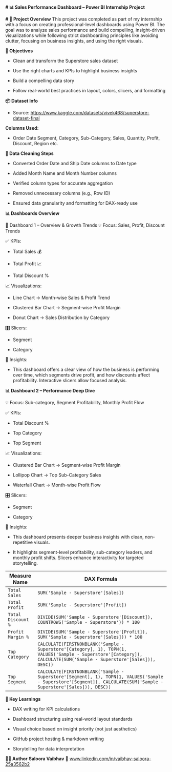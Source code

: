 **# 📊 Sales Performance Dashboard – Power BI Internship Project**

**# 📁 Project Overview**
This project was completed as part of my internship with a focus on creating professional-level dashboards using Power BI. 
The goal was to analyze sales performance and build compelling, 
insight-driven visualizations while following strict dashboarding principles like avoiding clutter, 
focusing on business insights, and using the right visuals.

**🎯 Objectives**
- Clean and transform the Superstore sales dataset

- Use the right charts and KPIs to highlight business insights

- Build a compelling data story

- Follow real-world best practices in layout, colors, slicers, and formatting

**📦 Dataset Info**
- Source: https://www.kaggle.com/datasets/vivek468/superstore-dataset-final

**Columns Used:**
- Order Date Segment, Category, Sub-Category, Sales, Quantity, Profit, Discount, Region etc.

**🧼 Data Cleaning Steps**
- Converted Order Date and Ship Date columns to Date type

- Added Month Name and Month Number columns

- Verified column types for accurate aggregation

- Removed unnecessary columns (e.g., Row ID)

- Ensured data granularity and formatting for DAX-ready use

**📊 Dashboards Overview**

🧩 Dashboard 1 – Overview & Growth Trends
💡 Focus: Sales, Profit, Discount Trends

✅ KPIs:

- Total Sales 💰

- Total Profit 📈

- Total Discount %

📈 Visualizations:

- Line Chart → Month-wise Sales & Profit Trend

- Clustered Bar Chart → Segment-wise Profit Margin

- Donut Chart → Sales Distribution by Category

🎛️ Slicers:

- Segment

- Category

🧠 Insights:

- This dashboard offers a clear view of how the business is performing over time, which segments drive profit, and how discounts affect profitability. Interactive slicers allow focused analysis.

**📊 Dashboard 2 – Performance Deep Dive**

💡 Focus: Sub-category, Segment Profitability, Monthly Profit Flow

✅ KPIs:

- Total Discount %

- Top Category

- Top Segment

📈 Visualizations:

- Clustered Bar Chart → Segment-wise Profit Margin

- Lollipop Chart → Top Sub-Category Sales

- Waterfall Chart → Month-wise Profit Flow

🎛️ Slicers:

- Segment

- Category

🧠 Insights:
- This dashboard presents deeper business insights with clean, non-repetitive visuals.

- It highlights segment-level profitability, sub-category leaders, and monthly profit shifts. 
Slicers enhance interactivity for targeted storytelling.

| **Measure Name**   | **DAX Formula**                                                                                                                                                      |
| ------------------ | -------------------------------------------------------------------------------------------------------------------------------------------------------------------- |
| `Total Sales`      | `SUM('Sample - Superstore'[Sales])`                                                                                                                                  |
| `Total Profit`     | `SUM('Sample - Superstore'[Profit])`                                                                                                                                 |
| `Total Discount %` | `DIVIDE(SUM('Sample - Superstore'[Discount]), COUNTROWS('Sample - Superstore')) * 100`                                                                               |
| `Profit Margin %`  | `DIVIDE(SUM('Sample - Superstore'[Profit]), SUM('Sample - Superstore'[Sales])) * 100`                                                                                |
| `Top Category`     | `CALCULATE(FIRSTNONBLANK('Sample - Superstore'[Category], 1), TOPN(1, VALUES('Sample - Superstore'[Category]), CALCULATE(SUM('Sample - Superstore'[Sales])), DESC))` |
| `Top Segment`      | `CALCULATE(FIRSTNONBLANK('Sample - Superstore'[Segment], 1), TOPN(1, VALUES('Sample - Superstore'[Segment]), CALCULATE(SUM('Sample - Superstore'[Sales])), DESC))`   |


**🧠 Key Learnings**

- DAX writing for KPI calculations

- Dashboard structuring using real-world layout standards

- Visual choice based on insight priority (not just aesthetics)

- GitHub project hosting & markdown writing

- Storytelling for data interpretation


**👨‍💻 Author**
**Saloora Vaibhav**
📧 www.linkedin.com/in/vaibhav-saloora-25a3562b2



